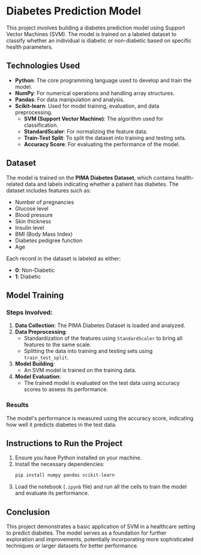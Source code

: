 
# Diabetes Prediction Model

This project involves building a diabetes prediction model using Support Vector Machines (SVM). The model is trained on a labeled dataset to classify whether an individual is diabetic or non-diabetic based on specific health parameters.

## Technologies Used

- **Python**: The core programming language used to develop and train the model.
- **NumPy**: For numerical operations and handling array structures.
- **Pandas**: For data manipulation and analysis.
- **Scikit-learn**: Used for model training, evaluation, and data preprocessing.
  - **SVM (Support Vector Machine)**: The algorithm used for classification.
  - **StandardScaler**: For normalizing the feature data.
  - **Train-Test Split**: To split the dataset into training and testing sets.
  - **Accuracy Score**: For evaluating the performance of the model.

## Dataset

The model is trained on the **PIMA Diabetes Dataset**, which contains health-related data and labels indicating whether a patient has diabetes. The dataset includes features such as:

- Number of pregnancies
- Glucose level
- Blood pressure
- Skin thickness
- Insulin level
- BMI (Body Mass Index)
- Diabetes pedigree function
- Age

Each record in the dataset is labeled as either:

- **0**: Non-Diabetic
- **1**: Diabetic

## Model Training

### Steps Involved:

1. **Data Collection**: The PIMA Diabetes Dataset is loaded and analyzed.
2. **Data Preprocessing**: 
   - Standardization of the features using `StandardScaler` to bring all features to the same scale.
   - Splitting the data into training and testing sets using `train_test_split`.
3. **Model Building**: 
   - An SVM model is trained on the training data.
4. **Model Evaluation**:
   - The trained model is evaluated on the test data using accuracy scores to assess its performance.

### Results

The model's performance is measured using the accuracy score, indicating how well it predicts diabetes in the test data.

## Instructions to Run the Project

1. Ensure you have Python installed on your machine.
2. Install the necessary dependencies:
   ```bash
   pip install numpy pandas scikit-learn
   ```
3. Load the notebook (`.ipynb` file) and run all the cells to train the model and evaluate its performance.

## Conclusion

This project demonstrates a basic application of SVM in a healthcare setting to predict diabetes. The model serves as a foundation for further exploration and improvements, potentially incorporating more sophisticated techniques or larger datasets for better performance.
